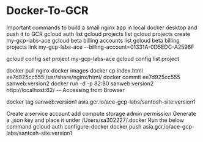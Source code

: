 # Docker-To-GCR




Important commands to build a small nginx app in local docker desktop and push it to GCR
gcloud auth list
gcloud projects list
gcloud projects create my-gcp-labs-ace
gcloud beta billing accounts list
gcloud beta billing projects link my-gcp-labs-ace --billing-account=01331A-0D5EDC-A2596F

gcloud config set project my-gcp-labs-ace
gcloud config list project

docker pull nginx
docker images
docker cp index.html ee7d925cc555:/usr/share/nginx/html/
docker commit ee7d925cc555 sanweb:version2
docker run -d -p 82:80 sanweb:version2
http://localhost:82/  -- Accessing from Browser

docker tag sanweb:version1 asia.gcr.io/ace-gcp-labs/santosh-site:version1

Create a service account add compute storage admin permission
Generate a .json key and place it under /Users/sa302227/.docker 
Run the below command 
gcloud auth configure-docker
docker push asia.gcr.io/ace-gcp-labs/santosh-site:version1